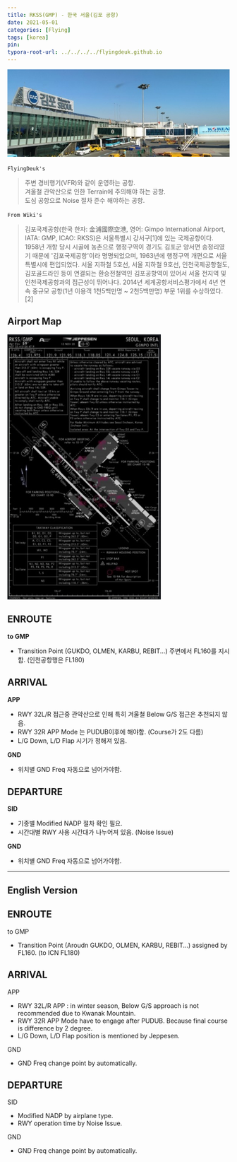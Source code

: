 ```yaml
---
title: RKSS(GMP) - 한국 서울(김포 공항)
date: 2021-05-01
categories: [Flying]
tags: [korea]
pin:
typora-root-url: ../../../../flyingdeuk.github.io
---
```


![gmp](/img/flying/airport/gmp.jpg)


`FlyingDeuk's`
>주변 경비행기(VFR)와 같이 운영하는 공항. <br>
겨울철 관악산으로 인한 Terrain에 주의해야 하는 공항.<br>
도심 공항으로 Noise 절차 준수 해야하는 공항.


`From Wiki's`
>김포국제공항(한국 한자: 金浦國際空港, 영어: Gimpo International Airport, IATA: GMP, ICAO: RKSS)은 서울특별시 강서구[1]에 있는 국제공항이다. <br>
1958년 개항 당시 시골에 농촌으로 행정구역이 경기도 김포군 양서면 송정리였기 때문에 '김포국제공항'이라 명명되었으며, 1963년에 행정구역 개편으로 서울특별시에 편입되었다. 서울 지하철 5호선, 서울 지하철 9호선, 인천국제공항철도, 김포골드라인 등이 연결되는 환승전철역인 김포공항역이 있어서 서울 전지역 및 인천국제공항과의 접근성이 뛰어나다. 2014년 세계공항서비스평가에서 4년 연속 중규모 공항(1년 이용객 1천5백만명 ~ 2천5백만명) 부문 1위를 수상하였다.[2]

## Airport Map
![gmp](/img/flying/airport/gmp_ap.jpg)


## ENROUTE
**to GMP**
- Transition Point (GUKDO, OLMEN, KARBU, REBIT...) 주변에서 FL160를 지시함. (인천공항행은 FL180)

## ARRIVAL
**APP**
- RWY 32L/R 접근중 관악산으로 인해 특히 겨울철 Below G/S 접근은 추천되지 않음.
- RWY 32R APP Mode 는 PUDUB이후에 해야함. (Course가 2도 다름)
- L/G Down, L/D Flap 시기가 정해져 있음.

**GND**
- 위치별 GND Freq 자동으로 넘어가야함.

## DEPARTURE
**SID**
- 기종별 Modified NADP 절차 확인 필요.
- 시간대별 RWY 사용 시간대가 나누어져 있음. (Noise Issue)

**GND**
- 위치별 GND Freq 자동으로 넘어가야함.

-------------

## English Version

## ENROUTE
to GMP
- Transition Point (Aroudn GUKDO, OLMEN, KARBU, REBIT...) assigned by FL160. (to ICN FL180)

## ARRIVAL
APP
- RWY 32L/R APP : in winter season, Below G/S approach is not recommended due to Kwanak Mountain.
- RWY 32R APP Mode have to engage after PUDUB. Because final course is difference by 2 degree.
- L/G Down, L/D Flap position is mentioned by Jeppesen.

GND
- GND Freq change point by automatically.

## DEPARTURE
SID
- Modified NADP by airplane type.
- RWY operation time by Noise Issue.

GND
- GND Freq change point by automatically.
